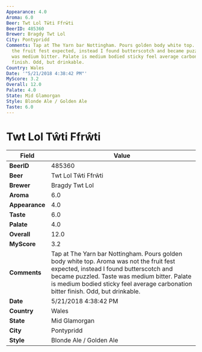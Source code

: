```yaml
---
Appearance: 4.0
Aroma: 6.0
Beer: Twt Lol Tŵti Ffrŵti
BeerID: 485360
Brewer: Bragdy Twt Lol
City: Pontypridd
Comments: Tap at The Yarn bar Nottingham. Pours golden body white top. Aroma was not
  the fruit fest expected, instead I found butterscotch and became puzzled. Taste
  was medium bitter. Palate is medium bodied sticky feel average carbonation bitter
  finish. Odd, but drinkable.
Country: Wales
Date: '"5/21/2018 4:38:42 PM"'
MyScore: 3.2
Overall: 12.0
Palate: 4.0
State: Mid Glamorgan
Style: Blonde Ale / Golden Ale
Taste: 6.0
---
```


# Twt Lol Tŵti Ffrŵti

| Field         | Value |
|---------------|-------|
| **BeerID** | 485360 |
| **Beer** | Twt Lol Tŵti Ffrŵti |
| **Brewer** | Bragdy Twt Lol |
| **Aroma** | 6.0 |
| **Appearance** | 4.0 |
| **Taste** | 6.0 |
| **Palate** | 4.0 |
| **Overall** | 12.0 |
| **MyScore** | 3.2 |
| **Comments** | Tap at The Yarn bar Nottingham. Pours golden body white top. Aroma was not the fruit fest expected, instead I found butterscotch and became puzzled. Taste was medium bitter. Palate is medium bodied sticky feel average carbonation bitter finish. Odd, but drinkable. |
| **Date** | 5/21/2018 4:38:42 PM |
| **Country** | Wales |
| **State** | Mid Glamorgan |
| **City** | Pontypridd |
| **Style** | Blonde Ale / Golden Ale |
